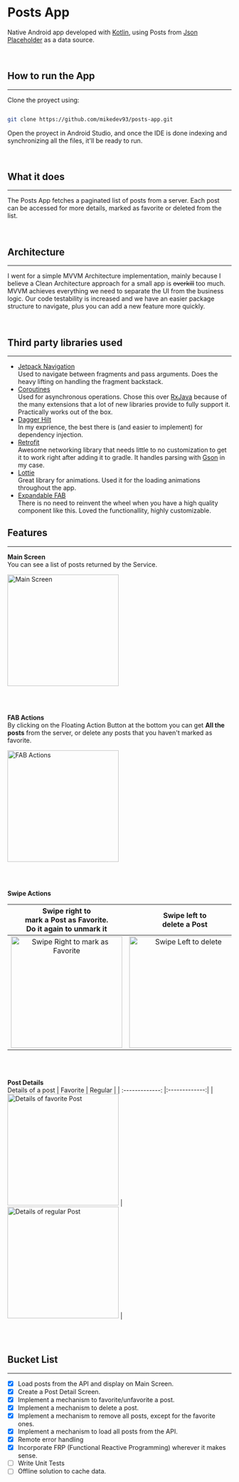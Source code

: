 Posts App
=======
Native Android app developed with [Kotlin](https://kotlinlang.org/), using Posts from [Json Placeholder](https://jsonplaceholder.typicode.com/) as a data source.

<br>

## How to run the App
---
Clone the proyect using:

```bash

git clone https://github.com/mikedev93/posts-app.git

```

Open the proyect in Android Studio, and once the IDE is done indexing and synchronizing all the files, it'll be ready to run.

<br>

## What it does
---
The Posts App fetches a paginated list of posts from a server. Each post can be accessed for more details, marked as favorite or deleted from the list.

<br>

## Architecture
---
I went for a simple MVVM Architecture implementation, mainly because I believe a Clean Architecture approach for a small app is ~~overkill~~ too much.<br>
MVVM achieves everything we need to separate the UI from the business logic. Our code testability is increased and we have an easier package structure to navigate, plus you can add a new feature more quickly.

<br>

## Third party libraries used
---
- [Jetpack Navigation](https://developer.android.com/guide/navigation)
  <br>Used to navigate between fragments and pass arguments. Does the heavy lifting on handling the fragment backstack.
- [Coroutines](https://developer.android.com/kotlin/coroutines)
  <br>Used for asynchronous operations. Chose this over [RxJava](https://github.com/ReactiveX/RxJava) because of the many extensions that a lot of new libraries provide to fully support it. Practically works out of the box.
- [Dagger Hilt](https://dagger.dev/)
  <br>In my exprience, the best there is (and easier to implement) for dependency injection.
- [Retrofit](https://square.github.io/retrofit/)
  <br>Awesome networking library that needs little to no customization to get it to work right after adding it to gradle. It handles parsing with [Gson](https://github.com/google/gson) in my case.
- [Lottie](https://github.com/airbnb/lottie-android)
  <br>Great library for animations. Used it for the loading animations throughout the app.
- [Expandable FAB](https://github.com/nambicompany/expandable-fab)
  <br>There is no need to reinvent the wheel when you have a high quality component like this. Loved the functionallity, highly customizable.

## Features
---

**Main Screen**
<br>You can see a list of posts returned by the Service.

<img src="images/main_screen.jpg" alt="Main Screen" width="250"/>

<br><br>

**FAB Actions**
<br>By clicking on the Floating Action Button at the bottom you can get **All the posts** from the server, or delete any posts that you haven't marked as favorite.

<img src="images/fab_actions.jpg" alt="FAB Actions" width="250"/>

<br><br>

**Swipe Actions**

| Swipe right to<br> mark a Post as Favorite.<br>Do it again to unmark it | Swipe left to<br> delete a Post |
| :-------------: |:-------------:|
| <img src="images/slide_right_favorite.jpg" alt="Swipe Right to mark as Favorite" width="250"/>      | <img src="images/slide_left_delete.jpg" alt="Swipe Left to delete" width="250"/> |

<br><br>

**Post Details**
<br>Details of a post
| Favorite | Regular |
| :-------------: |:-------------:|
| <img src="images/post_detail_favorite.jpg" alt="Details of favorite Post" width="250"/>      | <img src="images/post_detail.jpg" alt="Details of regular Post" width="250"/> |

<br><br>


## Bucket List
---

- [x] Load posts from the API and display on Main Screen.
- [x] Create a Post Detail Screen.
- [x] Implement a mechanism to favorite/unfavorite a post.
- [x] Implement a mechanism to delete a post.
- [x] Implement a mechanism to remove all posts, except for the favorite ones.
- [X] Implement a mechanism to load all posts from the API.
- [x] Remote error handling
- [x] Incorporate FRP (Functional Reactive Programming) wherever it makes sense.
- [ ] Write Unit Tests
- [ ] Offline solution to cache data.